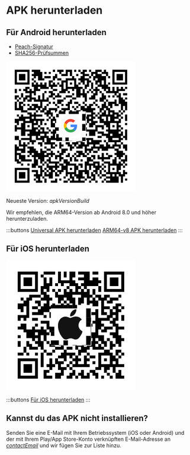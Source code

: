 # APK herunterladen

## Für Android herunterladen

- [Peach-Signatur]($apkSignaturesUrl$)
- [SHA256-Prüfsummen]($apkChecksumsUrl$)

<img src="/icons/qrcode_android.png" width="350">

Neueste Version: $apkVersionBuild$

Wir empfehlen, die ARM64-Version ab Android 8.0 und höher herunterzuladen.

:::buttons
[Universal APK herunterladen]($apkUniversalUrl$)
[ARM64-v8 APK herunterladen]($apkArm64v8Url$)
:::

## Für iOS herunterladen

<img src="/icons/qrcode_apple.png" width="350">

:::buttons
[Für iOS herunterladen](https://testflight.apple.com/join/wfSPFEWG)
:::

## Kannst du das APK nicht installieren?

Senden Sie eine E-Mail mit Ihrem Betriebssystem (iOS oder Android) und der mit Ihrem Play/App Store-Konto verknüpften E-Mail-Adresse an
[$contactEmail$](mailto:$contactEmail$) und wir fügen Sie zur Liste hinzu.
